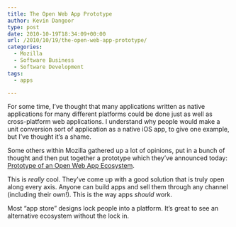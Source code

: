 ```yaml
---
title: The Open Web App Prototype
author: Kevin Dangoor
type: post
date: 2010-10-19T18:34:09+00:00
url: /2010/10/19/the-open-web-app-prototype/
categories:
  - Mozilla
  - Software Business
  - Software Development
tags:
  - apps

---
```

For some time, I&#8217;ve thought that many applications written as native applications for many different platforms could be done just as well as cross-platform web applications. I understand why people would make a unit conversion sort of application as a native iOS app, to give one example, but I&#8217;ve thought it&#8217;s a shame.

Some others within Mozilla gathered up a lot of opinions, put in a bunch of thought and then put together a prototype which they&#8217;ve announced today: [Prototype of an Open Web App Ecosystem][1].

This is _really_ cool. They&#8217;ve come up with a good solution that is truly open along every axis. Anyone can build apps and sell them through any channel (including their own!). This is the way apps _should_ work.

Most &#8220;app store&#8221; designs lock people into a platform. It&#8217;s great to see an alternative ecosystem without the lock in.

 [1]: http://blog.mozilla.com/blog/2010/10/19/prototype-of-an-open-web-app-ecosystem/